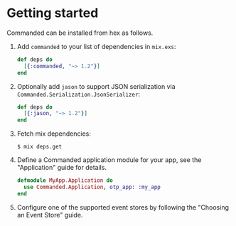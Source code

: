 # Getting started

Commanded can be installed from hex as follows.

1. Add `commanded` to your list of dependencies in `mix.exs`:

    ```elixir
    def deps do
      [{:commanded, "~> 1.2"}]
    end
    ```

2. Optionally add `jason` to support JSON serialization via `Commanded.Serialization.JsonSerializer`:

    ```elixir
    def deps do
      [{:jason, "~> 1.2"}]
    end
    ```

3. Fetch mix dependencies:

    ```console
    $ mix deps.get
    ```

4. Define a Commanded application module for your app, see the "Application" guide for details.

    ```elixir
    defmodule MyApp.Application do
      use Commanded.Application, otp_app: :my_app
    end
    ```

5. Configure one of the supported event stores by following the "Choosing an Event Store" guide.
